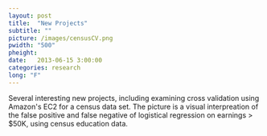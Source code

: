 ```yaml
---
layout: post
title:  "New Projects"
subtitle: ""
picture: /images/censusCV.png
pwidth: "500"
pheight: 
date:   2013-06-15 3:00:00
categories: research
long: "F"
---
```


Several interesting new projects, including examining cross validation using Amazon's EC2 for a census data set. The picture is a visual interpreation of the false positive and false negative of logistical regression on earnings > $50K, using census education data.
